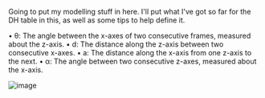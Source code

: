 Going to put my modelling stuff in here. I'll put what I've got so far for the DH table in this, as well as some tips to help define it. 

• θ: The angle between the x-axes of two consecutive frames, measured about the z-axis.
• d: The distance along the z-axis between two consecutive x-axes.
• a: The distance along the x-axis from one z-axis to the next.
• α: The angle between two consecutive z-axes, measured about the x-axis.


![image](https://github.com/user-attachments/assets/f366a5fa-dc48-414a-a275-e10ebe692a0a)

